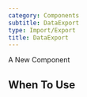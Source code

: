 ```yaml
---
category: Components
subtitle: DataExport
type: Import/Export
title: DataExport
---
```


A New Component

## When To Use
